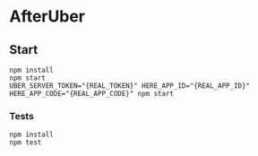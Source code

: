 # AfterUber

## Start
```
npm install
npm start
UBER_SERVER_TOKEN="{REAL_TOKEN}" HERE_APP_ID="{REAL_APP_ID}" HERE_APP_CODE="{REAL_APP_CODE}" npm start
```

### Tests
```
npm install
npm test
```
